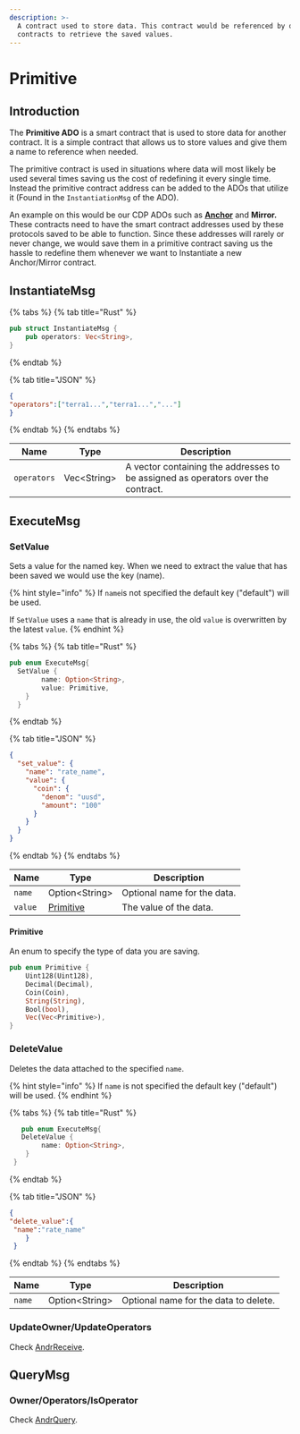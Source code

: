 ```yaml
---
description: >-
  A contract used to store data. This contract would be referenced by other
  contracts to retrieve the saved values.
---
```


# Primitive

## Introduction

The **Primitive ADO** is a smart contract that is used to store data for another contract. It is a simple contract that allows us to store values and give them a name to reference when needed.&#x20;

The primitive contract is used in situations where data will most likely be used several times saving us the cost of redefining it every single time. Instead the primitive contract address can be added to the ADOs that utilize it (Found in the `InstantiationMsg` of the ADO).&#x20;

An example on this would be our CDP ADOs such as [**Anchor**](anchor.md) and **Mirror.** These contracts need to have the smart contract addresses used by these protocols saved to be able to function. Since these addresses will rarely or never change, we would save them in a primitive contract saving us the hassle to redefine them whenever we want to Instantiate a new Anchor/Mirror contract.  &#x20;

## InstantiateMsg

{% tabs %}
{% tab title="Rust" %}
```rust
pub struct InstantiateMsg {
    pub operators: Vec<String>,
}
```
{% endtab %}

{% tab title="JSON" %}
```json
{
"operators":["terra1...","terra1...","..."]
}
```
{% endtab %}
{% endtabs %}

| Name        | Type         | Description                                                                      |
| ----------- | ------------ | -------------------------------------------------------------------------------- |
| `operators` | Vec\<String> | A vector containing the addresses to be assigned as operators over the contract. |

## ExecuteMsg

### SetValue

Sets a value for the named key. When we need to extract the value that has been saved we would use the key (name).

{% hint style="info" %}
If `name`is not specified the default key ("default") will be used.

If `SetValue` uses a `name` that is already in use, the old `value` is overwritten by the latest `value`.
{% endhint %}

{% tabs %}
{% tab title="Rust" %}
```rust
pub enum ExecuteMsg{
  SetValue {
        name: Option<String>,
        value: Primitive,
    }
  }
```
{% endtab %}

{% tab title="JSON" %}
```json
{
  "set_value": {
    "name": "rate_name",
    "value": {
      "coin": {
        "denom": "uusd",
        "amount": "100"
      }
    }
  }
}
```
{% endtab %}
{% endtabs %}

| Name    | Type                                | Description                 |
| ------- | ----------------------------------- | --------------------------- |
| `name`  | Option\<String>                     | Optional name for the data. |
| `value` | [Primitive](primitive.md#primitive) | The value of the data.      |

#### Primitive

An enum to specify the type of data you are saving.

```rust
pub enum Primitive {
    Uint128(Uint128),
    Decimal(Decimal),
    Coin(Coin),
    String(String),
    Bool(bool),
    Vec(Vec<Primitive>),
}
```

### DeleteValue

Deletes the data attached to the specified `name`.

{% hint style="info" %}
If `name` is not specified the default key ("default") will be used.
{% endhint %}

{% tabs %}
{% tab title="Rust" %}
```rust
   pub enum ExecuteMsg{
   DeleteValue {
        name: Option<String>,
    }
 }
```
{% endtab %}

{% tab title="JSON" %}
```json
{
"delete_value":{
 "name":"rate_name"
    }
 }

```
{% endtab %}
{% endtabs %}

| Name   | Type            | Description                           |
| ------ | --------------- | ------------------------------------- |
| `name` | Option\<String> | Optional name for the data to delete. |

### UpdateOwner/UpdateOperators

Check [AndrReceive](../ado\_base/andrreceive-andrquery.md).

## QueryMsg

### Owner/Operators/IsOperator

Check [AndrQuery](../ado\_base/andrreceive-andrquery.md).
